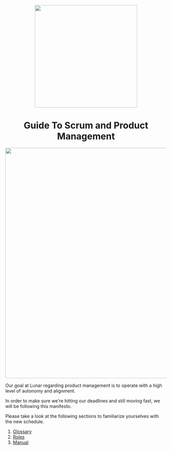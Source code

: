 <p align="center">
  <img src="https://joinlunar.com/wp-content/uploads/2016/10/blue-red-dots.png" width="320px"/>
</p>

<h1 align="center"> Guide To Scrum and Product Management </h1>

<p align="center">
<img src="http://i.imgur.com/pELz6st.png?1" width="720px"/>
</p>
Our goal at Lunar regarding product management is to operate with a high level of autonomy and alignment.

In order to make sure we're hitting our deadlines and still moving fast, we will be following this manifesto.

Please take a look at the following sections to familiarize yourselves with the new schedule.

1. [Glossary](https://github.com/gitlunar/mission-manual/wiki/Glossary)
2. [Roles](https://github.com/gitlunar/mission-manual/wiki/Roles)
3. [Manual](https://github.com/gitlunar/mission-manual/wiki/Manual)
